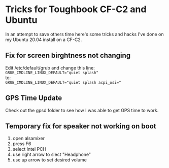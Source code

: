 # Tricks for Toughbook CF-C2 and Ubuntu
In an attempt to save others time here's some tricks and hacks I've done on my Ubuntu 20.04 install on a CF-C2.

## Fix for screen birghtness not changing
Edit /etc/default/grub and change this line:  
`GRUB_CMDLINE_LINUX_DEFAULT="quiet splash"`  
to:  
`GRUB_CMDLINE_LINUX_DEFAULT="quiet splash acpi_osi="`  

## GPS Time Update
Check out the gpsd folder to see how I was able to get GPS time to work.

## Temporary fix for speaker not working on boot
1. open alsamixer
2. press F6
3. select Intel PCH
4. use right arrow to slect "Headphone"
5. use up arrow to set desired volume
